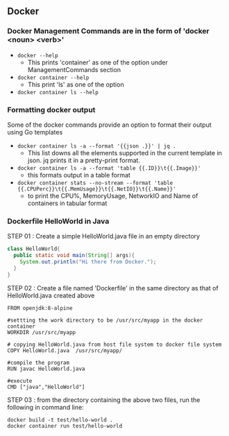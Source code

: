 ## Docker

### Docker Management Commands are in the form of **'docker \<noun\> \<verb\>'**    
* ```docker --help```
  * This prints 'container' as one of the option under ManagementCommands section  
* ```docker container --help```   
  * This print 'ls' as one of the option   
* ```docker container ls --help```

### Formatting docker output
Some of the docker commands provide an option to format their output using Go templates
* ```docker container ls -a --format '{{json .}}' | jq .```
  * This list downs all the elements supported in the current template in json. jq prints it in a pretty-print format.
* ```docker container ls -a --format 'table {{.ID}}\t{{.Image}}'```
  * this formats output in a table format  
* ```docker container stats --no-stream --format 'table {{.CPUPerc}}\t{{.MemUsage}}\t{{.NetIO}}\t{{.Name}}'```
  * to print the CPU%, MemoryUsage, NetworkIO and Name of containers in tabular format
  
 
### Dockerfile HelloWorld in Java   
STEP 01 : Create a simple HelloWorld.java file in an empty directory
```java
class HelloWorld{
  public static void main(String[] args){
    System.out.println("Hi there from Docker.");
  }
}
```

STEP 02 : Create a file named 'Dockerfile' in the same directory as that of HelloWorld.java created above   
```
FROM openjdk:8-alpine

#settting the work directory to be /usr/src/myapp in the docker container
WORKDIR /usr/src/myapp

# copying HelloWorld.java from host file system to docker file system
COPY HelloWorld.java  /usr/src/myapp/

#compile the program
RUN javac HelloWorld.java

#execute
CMD ["java","HelloWorld"]
```

STEP 03 : from the directory containing the above two files, run the following in command line:   
``` 
docker build -t test/hello-world .
docker container run test/hello-world
```
